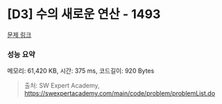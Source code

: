 # [D3] 수의 새로운 연산 - 1493 

[문제 링크](https://swexpertacademy.com/main/code/problem/problemDetail.do?contestProbId=AV2b-QGqADMBBASw) 

### 성능 요약

메모리: 61,420 KB, 시간: 375 ms, 코드길이: 920 Bytes



> 출처: SW Expert Academy, https://swexpertacademy.com/main/code/problem/problemList.do